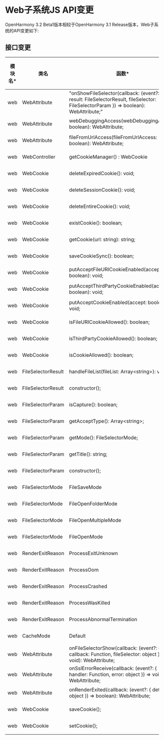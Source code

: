 # Web子系统JS API变更

OpenHarmony 3.2 Beta1版本相较于OpenHarmony 3.1 Release版本，Web子系统的API变更如下:

## 接口变更

| 模块名* | 类名 | 函数* | 变更类型 |
|---|---|---|---|
| web | WebAttribute | "onShowFileSelector(callback: (event?: { result: FileSelectorResult, fileSelector: FileSelectorParam }) => boolean): WebAttribute;" | 新增 |
| web | WebAttribute | webDebuggingAccess(webDebuggingAccess: boolean): WebAttribute; | 新增 |
| web | WebAttribute | fileFromUrlAccess(fileFromUrlAccess: boolean): WebAttribute; | 新增 |
| web | WebController | getCookieManager() : WebCookie | 新增 |
| web | WebCookie | deleteExpiredCookie(): void; | 新增 |
| web | WebCookie | deleteSessionCookie(): void; | 新增 |
| web | WebCookie | deleteEntireCookie(): void; | 新增 |
| web | WebCookie | existCookie(): boolean; | 新增 |
| web | WebCookie | getCookie(url: string): string; | 新增 |
| web | WebCookie | saveCookieSync(): boolean; | 新增 |
| web | WebCookie | putAcceptFileURICookieEnabled(accept: boolean): void; | 新增 |
| web | WebCookie | putAcceptThirdPartyCookieEnabled(accept: boolean): void; | 新增 |
| web | WebCookie | putAcceptCookieEnabled(accept: boolean): void; | 新增 |
| web | WebCookie | isFileURICookieAllowed(): boolean; | 新增 |
| web | WebCookie | isThirdPartyCookieAllowed(): boolean; | 新增 |
| web | WebCookie | isCookieAllowed(): boolean; | 新增 |
| web | FileSelectorResult | handleFileList(fileList: Array\<string>): void; | 新增 |
| web | FileSelectorResult | constructor(); | 新增 |
| web | FileSelectorParam | isCapture(): boolean; | 新增 |
| web | FileSelectorParam | getAcceptType(): Array\<string>; | 新增 |
| web | FileSelectorParam | getMode(): FileSelectorMode; | 新增 |
| web | FileSelectorParam | getTitle(): string; | 新增 |
| web | FileSelectorParam | constructor(); | 新增 |
| web | FileSelectorMode | FileSaveMode | 新增 |
| web | FileSelectorMode | FileOpenFolderMode | 新增 |
| web | FileSelectorMode | FileOpenMultipleMode | 新增 |
| web | FileSelectorMode | FileOpenMode | 新增 |
| web | RenderExitReason | ProcessExitUnknown | 新增 |
| web | RenderExitReason | ProcessOom | 新增 |
| web | RenderExitReason | ProcessCrashed | 新增 |
| web | RenderExitReason | ProcessWasKilled | 新增 |
| web | RenderExitReason | ProcessAbnormalTermination | 新增 |
| web | CacheMode | Default | 新增 |
| web | WebAttribute | onFileSelectorShow(callback: (event?: { callback: Function, fileSelector: object }) => void): WebAttribute; | 废弃 |
| web | WebAttribute | onSslErrorReceive(callback: (event?: { handler: Function, error: object }) => void): WebAttribute; | 废弃 |
| web | WebAttribute | onRenderExited(callback: (event?: { detail: object }) => boolean): WebAttribute; | 废弃 |
| web | WebCookie | saveCookie(); | 废弃 |
| web | WebCookie | setCookie(); | 废弃 |